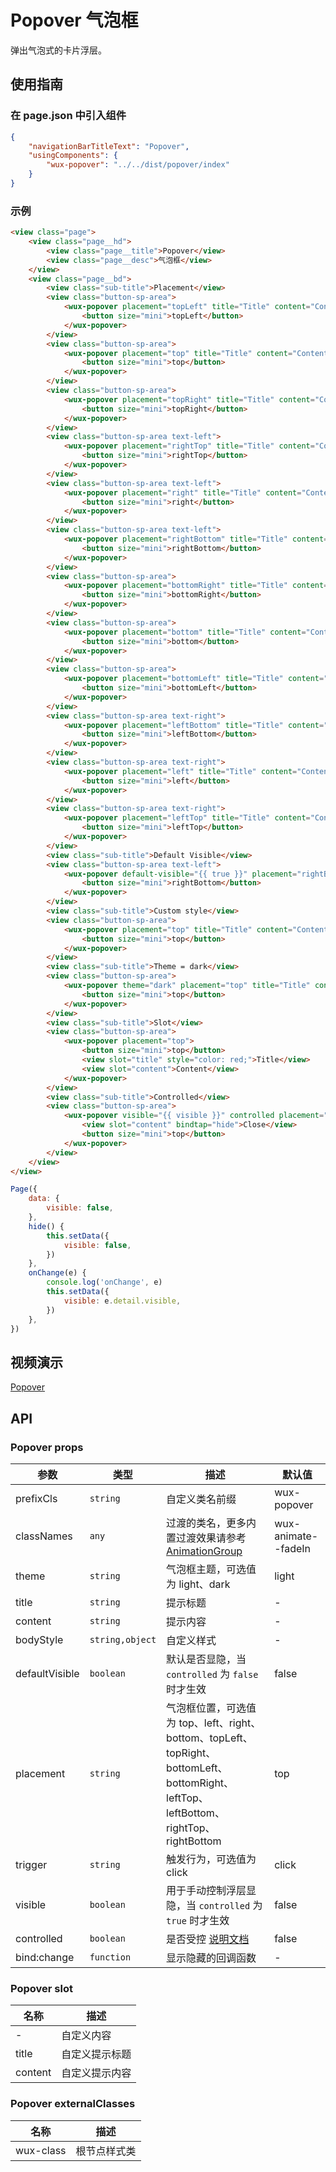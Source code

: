 # Popover 气泡框

弹出气泡式的卡片浮层。

## 使用指南

### 在 page.json 中引入组件

```json
{
    "navigationBarTitleText": "Popover",
    "usingComponents": {
        "wux-popover": "../../dist/popover/index"
    }
}
```

### 示例

```html
<view class="page">
    <view class="page__hd">
        <view class="page__title">Popover</view>
        <view class="page__desc">气泡框</view>
    </view>
    <view class="page__bd">
        <view class="sub-title">Placement</view>
        <view class="button-sp-area">
            <wux-popover placement="topLeft" title="Title" content="Content">
                <button size="mini">topLeft</button>
            </wux-popover>
        </view>
        <view class="button-sp-area">
            <wux-popover placement="top" title="Title" content="Content">
                <button size="mini">top</button>
            </wux-popover>
        </view>
        <view class="button-sp-area">
            <wux-popover placement="topRight" title="Title" content="Content">
                <button size="mini">topRight</button>
            </wux-popover>
        </view>
        <view class="button-sp-area text-left">
            <wux-popover placement="rightTop" title="Title" content="Content">
                <button size="mini">rightTop</button>
            </wux-popover>
        </view>
        <view class="button-sp-area text-left">
            <wux-popover placement="right" title="Title" content="Content">
                <button size="mini">right</button>
            </wux-popover>
        </view>
        <view class="button-sp-area text-left">
            <wux-popover placement="rightBottom" title="Title" content="Content">
                <button size="mini">rightBottom</button>
            </wux-popover>
        </view>
        <view class="button-sp-area">
            <wux-popover placement="bottomRight" title="Title" content="Content">
                <button size="mini">bottomRight</button>
            </wux-popover>
        </view>
        <view class="button-sp-area">
            <wux-popover placement="bottom" title="Title" content="Content">
                <button size="mini">bottom</button>
            </wux-popover>
        </view>
        <view class="button-sp-area">
            <wux-popover placement="bottomLeft" title="Title" content="Content">
                <button size="mini">bottomLeft</button>
            </wux-popover>
        </view>
        <view class="button-sp-area text-right">
            <wux-popover placement="leftBottom" title="Title" content="Content">
                <button size="mini">leftBottom</button>
            </wux-popover>
        </view>
        <view class="button-sp-area text-right">
            <wux-popover placement="left" title="Title" content="Content">
                <button size="mini">left</button>
            </wux-popover>
        </view>
        <view class="button-sp-area text-right">
            <wux-popover placement="leftTop" title="Title" content="Content">
                <button size="mini">leftTop</button>
            </wux-popover>
        </view>
        <view class="sub-title">Default Visible</view>
        <view class="button-sp-area text-left">
            <wux-popover default-visible="{{ true }}" placement="rightBottom" title="Title" content="Content">
                <button size="mini">rightBottom</button>
            </wux-popover>
        </view>
        <view class="sub-title">Custom style</view>
        <view class="button-sp-area">
            <wux-popover placement="top" title="Title" content="Content" body-style="width: 300px;">
                <button size="mini">top</button>
            </wux-popover>
        </view>
        <view class="sub-title">Theme = dark</view>
        <view class="button-sp-area">
            <wux-popover theme="dark" placement="top" title="Title" content="Content">
                <button size="mini">top</button>
            </wux-popover>
        </view>
        <view class="sub-title">Slot</view>
        <view class="button-sp-area">
            <wux-popover placement="top">
                <button size="mini">top</button>
                <view slot="title" style="color: red;">Title</view>
                <view slot="content">Content</view>
            </wux-popover>
        </view>
        <view class="sub-title">Controlled</view>
        <view class="button-sp-area">
            <wux-popover visible="{{ visible }}" controlled placement="top" title="Title" bind:change="onChange">
                <view slot="content" bindtap="hide">Close</view>
                <button size="mini">top</button>
            </wux-popover>
        </view>
    </view>
</view>
```

```js
Page({
    data: {
        visible: false,
    },
    hide() {
        this.setData({
            visible: false,
        })
    },
    onChange(e) {
        console.log('onChange', e)
        this.setData({
            visible: e.detail.visible,
        })
    },
})
```

## 视频演示

[Popover](./_media/popover.mp4 ':include :type=iframe width=375px height=667px')

## API

### Popover props

| 参数 | 类型 | 描述 | 默认值 |
| --- | --- | --- | --- |
| prefixCls | `string` | 自定义类名前缀 | wux-popover |
| classNames | `any` | 过渡的类名，更多内置过渡效果请参考 [AnimationGroup](animation-group.md) | wux-animate--fadeIn |
| theme | `string` | 气泡框主题，可选值为 light、dark | light |
| title | `string` | 提示标题 | - |
| content | `string` | 提示内容 | - |
| bodyStyle | `string,object` | 自定义样式 | - |
| defaultVisible | `boolean` | 默认是否显隐，当 `controlled` 为 `false` 时才生效 | false |
| placement | `string` | 气泡框位置，可选值为 top、left、right、bottom、topLeft、topRight、bottomLeft、bottomRight、leftTop、leftBottom、rightTop、rightBottom | top |
| trigger | `string` | 触发行为，可选值为 click | click |
| visible | `boolean` | 用于手动控制浮层显隐，当 `controlled` 为 `true` 时才生效 | false |
| controlled | `boolean` | 是否受控 [说明文档](controlled.md) | false |
| bind:change | `function` | 显示隐藏的回调函数 | - |

### Popover slot

| 名称 | 描述 |
| --- | --- |
| - | 自定义内容 |
| title | 自定义提示标题 |
| content | 自定义提示内容 |

### Popover externalClasses

| 名称 | 描述 |
| --- | --- |
| wux-class | 根节点样式类 |